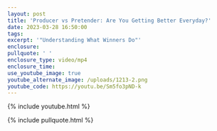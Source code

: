 ```yaml
---
layout: post
title: 'Producer vs Pretender: Are You Getting Better Everyday?'
date: 2023-03-28 16:50:00
tags:
excerpt: '"Understanding What Winners Do"'
enclosure:
pullquote: ' '
enclosure_type: video/mp4
enclosure_time:
use_youtube_image: true
youtube_alternate_image: /uploads/1213-2.png
youtube_code: https://youtu.be/Sm5fo3pND-k
---
```

{% include youtube.html %}

{% include pullquote.html %}
